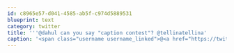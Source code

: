 ```yaml
---
id: c8965e57-d041-4585-ab5f-c974d5889531
blueprint: text
category: twitter
title: '''@dahul can you say "caption contest"? @tellinatellina'
caption: '<span class="username username_linked">@<a href="https://twitter.com/dahul" title="Darren Hull (dahul)">dahul</a></span> can you say "caption contest"? <span class="username username_linked">@<a href="https://twitter.com/tellinatellina" title="Natel Hull">tellinatellina</a></span>'
---
```


